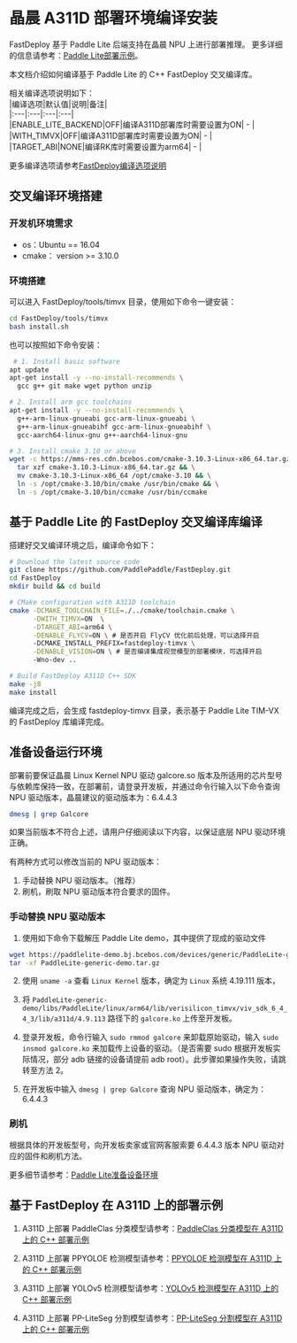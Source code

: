 # 晶晨 A311D 部署环境编译安装

FastDeploy 基于 Paddle Lite 后端支持在晶晨 NPU 上进行部署推理。
更多详细的信息请参考：[Paddle Lite部署示例](https://www.paddlepaddle.org.cn/lite/develop/demo_guides/verisilicon_timvx.html)。

本文档介绍如何编译基于 Paddle Lite 的 C++ FastDeploy 交叉编译库。

相关编译选项说明如下：  
|编译选项|默认值|说明|备注|  
|:---|:---|:---|:---|  
|ENABLE_LITE_BACKEND|OFF|编译A311D部署库时需要设置为ON| - |
|WITH_TIMVX|OFF|编译A311D部署库时需要设置为ON| - |  
|TARGET_ABI|NONE|编译RK库时需要设置为arm64| - |

更多编译选项请参考[FastDeploy编译选项说明](./README.md)

## 交叉编译环境搭建

### 开发机环境需求  
- os：Ubuntu == 16.04
- cmake： version >= 3.10.0  

### 环境搭建
可以进入 FastDeploy/tools/timvx 目录，使用如下命令一键安装：
```bash
cd FastDeploy/tools/timvx
bash install.sh
```
也可以按照如下命令安装：
```bash
 # 1. Install basic software
apt update
apt-get install -y --no-install-recommends \
  gcc g++ git make wget python unzip

# 2. Install arm gcc toolchains
apt-get install -y --no-install-recommends \
  g++-arm-linux-gnueabi gcc-arm-linux-gnueabi \
  g++-arm-linux-gnueabihf gcc-arm-linux-gnueabihf \
  gcc-aarch64-linux-gnu g++-aarch64-linux-gnu

# 3. Install cmake 3.10 or above
wget -c https://mms-res.cdn.bcebos.com/cmake-3.10.3-Linux-x86_64.tar.gz && \
  tar xzf cmake-3.10.3-Linux-x86_64.tar.gz && \
  mv cmake-3.10.3-Linux-x86_64 /opt/cmake-3.10 && \
  ln -s /opt/cmake-3.10/bin/cmake /usr/bin/cmake && \
  ln -s /opt/cmake-3.10/bin/ccmake /usr/bin/ccmake
```

## 基于 Paddle Lite 的 FastDeploy 交叉编译库编译
搭建好交叉编译环境之后，编译命令如下：
```bash
# Download the latest source code
git clone https://github.com/PaddlePaddle/FastDeploy.git
cd FastDeploy  
mkdir build && cd build

# CMake configuration with A311D toolchain
cmake -DCMAKE_TOOLCHAIN_FILE=./../cmake/toolchain.cmake \
      -DWITH_TIMVX=ON  \
      -DTARGET_ABI=arm64 \
      -DENABLE_FLYCV=ON \ # 是否开启 FlyCV 优化前后处理，可以选择开启
      -DCMAKE_INSTALL_PREFIX=fastdeploy-timvx \
      -DENABLE_VISION=ON \ # 是否编译集成视觉模型的部署模块，可选择开启
      -Wno-dev ..

# Build FastDeploy A311D C++ SDK
make -j8
make install
```  
编译完成之后，会生成 fastdeploy-timvx 目录，表示基于 Paddle Lite TIM-VX 的 FastDeploy 库编译完成。

## 准备设备运行环境
部署前要保证晶晨 Linux Kernel NPU 驱动 galcore.so 版本及所适用的芯片型号与依赖库保持一致，在部署前，请登录开发板，并通过命令行输入以下命令查询 NPU 驱动版本，晶晨建议的驱动版本为：6.4.4.3
```bash
dmesg | grep Galcore
```  

如果当前版本不符合上述，请用户仔细阅读以下内容，以保证底层 NPU 驱动环境正确。

有两种方式可以修改当前的 NPU 驱动版本：
1. 手动替换 NPU 驱动版本。（推荐）
2. 刷机，刷取 NPU 驱动版本符合要求的固件。

### 手动替换 NPU 驱动版本
1. 使用如下命令下载解压 Paddle Lite demo，其中提供了现成的驱动文件
```bash
wget https://paddlelite-demo.bj.bcebos.com/devices/generic/PaddleLite-generic-demo.tar.gz
tar -xf PaddleLite-generic-demo.tar.gz
```
2. 使用 `uname -a` 查看 `Linux Kernel` 版本，确定为 `Linux` 系统 4.19.111 版本，
3. 将 `PaddleLite-generic-demo/libs/PaddleLite/linux/arm64/lib/verisilicon_timvx/viv_sdk_6_4_4_3/lib/a311d/4.9.113` 路径下的 `galcore.ko` 上传至开发板。

4. 登录开发板，命令行输入 `sudo rmmod galcore` 来卸载原始驱动，输入 `sudo insmod galcore.ko` 来加载传上设备的驱动。（是否需要 sudo 根据开发板实际情况，部分 adb 链接的设备请提前 adb root）。此步骤如果操作失败，请跳转至方法 2。
5. 在开发板中输入 `dmesg | grep Galcore` 查询 NPU 驱动版本，确定为：6.4.4.3

### 刷机
根据具体的开发板型号，向开发板卖家或官网客服索要 6.4.4.3 版本 NPU 驱动对应的固件和刷机方法。

更多细节请参考：[Paddle Lite准备设备环境](https://www.paddlepaddle.org.cn/lite/develop/demo_guides/verisilicon_timvx.html#zhunbeishebeihuanjing)

## 基于 FastDeploy 在 A311D 上的部署示例
1. A311D 上部署 PaddleClas 分类模型请参考：[PaddleClas 分类模型在 A311D 上的 C++ 部署示例](../../../examples/vision/classification/paddleclas/a311d/README.md)

2. A311D 上部署 PPYOLOE 检测模型请参考：[PPYOLOE 检测模型在 A311D 上的 C++ 部署示例](../../../examples/vision/detection/paddledetection/a311d/README.md)

3. A311D 上部署 YOLOv5 检测模型请参考：[YOLOv5 检测模型在 A311D 上的 C++ 部署示例](../../../examples/vision/detection/yolov5/a311d/README.md)

4. A311D 上部署 PP-LiteSeg 分割模型请参考：[PP-LiteSeg 分割模型在 A311D 上的 C++ 部署示例](../../../examples/vision/segmentation/paddleseg/a311d/README.md)

